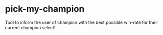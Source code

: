# pick-my-champion

Tool to inform the user of champion with the best possible win-rate for their current champion select!
